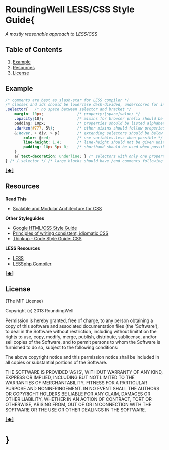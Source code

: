# RoundingWell LESS/CSS Style Guide{

 *A mostly reasonable approach to LESS/CSS*

## <a name='TOC'>Table of Contents</a>

  1. [Example](#example)
  1. [Resources](#resources)
  1. [License](#license)

## <a name='example'>Example</a>
```css
/* comments are best as slash-star for LESS compiler */
/* classes and ids should be lowercase dash-divided, underscores for input names, no camelCasing */
.selector{   /* no space between selector and bracket */
	margin: 10px;				/* property:[space]value; */
	.opacity(10);				/* mixins for browser prefix should be alphabetical */
	padding: 10px;				/* properties should be listed alphabetically */
	.darken(#777, 5%);			/* other mixins should follow properies */
	&:hover, + div, > p{		/* extending selectors should be below */
		color: @red;			/* use variables.less when possible */
		line-height: 1.4;		/* line-height should not be given units */
		padding: 10px 5px 0;	/* shorthand should be used when possible */
	}
    a{ text-decoration: underline; } /* selectors with only one property should be listed on one line (selector[curly][space][property...;][space][close curly]) */
} /* /.selector */ /* large blocks should have /end comments following the close curly */
```

  **[[⬆]](#TOC)**

## <a name='resources'>Resources</a>

**Read This**
  - [Scalable and Modular Architecture for CSS](http://smacss.com/)

**Other Styleguides**
  - [Google HTML/CSS Style Guide](http://google-styleguide.googlecode.com/svn/trunk/htmlcssguide.xml#CSS_Style_Rules)
  - [Principles of writing consistent, idiomatic CSS](https://github.com/necolas/idiomatic-css)
  - [Thinkup - Code Style Guide: CSS](https://github.com/ginatrapani/ThinkUp/wiki/Code-Style-Guide:-CSS)

**LESS Resources**
  - [LESS](http://lesscss.org/)
  - [LESSphp Compiler](http://leafo.net/lessphp/)


**[[⬆]](#TOC)**

## <a name='license'>License</a>

(The MIT License)

Copyright (c) 2013 RoundingWell

Permission is hereby granted, free of charge, to any person obtaining
a copy of this software and associated documentation files (the
'Software'), to deal in the Software without restriction, including
without limitation the rights to use, copy, modify, merge, publish,
distribute, sublicense, and/or sell copies of the Software, and to
permit persons to whom the Software is furnished to do so, subject to
the following conditions:

The above copyright notice and this permission notice shall be
included in all copies or substantial portions of the Software.

THE SOFTWARE IS PROVIDED 'AS IS', WITHOUT WARRANTY OF ANY KIND,
EXPRESS OR IMPLIED, INCLUDING BUT NOT LIMITED TO THE WARRANTIES OF
MERCHANTABILITY, FITNESS FOR A PARTICULAR PURPOSE AND NONINFRINGEMENT.
IN NO EVENT SHALL THE AUTHORS OR COPYRIGHT HOLDERS BE LIABLE FOR ANY
CLAIM, DAMAGES OR OTHER LIABILITY, WHETHER IN AN ACTION OF CONTRACT,
TORT OR OTHERWISE, ARISING FROM, OUT OF OR IN CONNECTION WITH THE
SOFTWARE OR THE USE OR OTHER DEALINGS IN THE SOFTWARE.

  **[[⬆]](#TOC)**

# }
